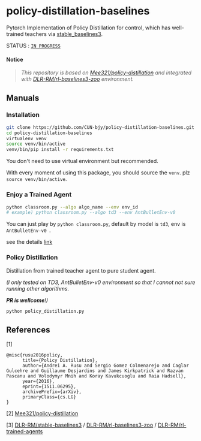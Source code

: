# policy-distillation-baselines

Pytorch Implementation of Policy Distillation for control, which has well-trained teachers via [stable_baselines3](https://github.com/DLR-RM/stable-baselines3).



STATUS : [`IN PROGRESS`](https://github.com/CUN-bjy/policy-distillation-baselines/projects)



#### Notice

> *This repository is based on [Mee321/policy-distillation](https://github.com/Mee321/policy-distillation) and integrated with [DLR-RM/rl-baselines3-zoo](https://github.com/DLR-RM/rl-baselines3-zoo) environment.*



## Manuals

### Installation

```bash
git clone https://github.com/CUN-bjy/policy-distillation-baselines.git
cd policy-distillation-baselines
virtualenv venv
source venv/bin/active
venv/bin/pip install -r requirements.txt
```

You don't need to use virtual environment but recommended.

With every moment of using this package, you should source the `venv`. plz  `source venv/bin/active`.



### Enjoy a Trained Agent

```bash
python classroom.py --algo algo_name --env env_id
# example) python classroom.py --algo td3 --env AntBulletEnv-v0
```

You can just play by `python classroom.py`, default by model is `td3`, env is `AntBulletEnv-v0 `.

see the details [link](https://github.com/DLR-RM/rl-baselines3-zoo#enjoy-a-trained-agent)



### Policy Distillation

Distillation from trained teacher agent to pure student agent.

*(I only tested on TD3, AntBulletEnv-v0 environment  so that I cannot not sure running other algorithms.* 

***PR is wellcome**!)*

```bash
python policy_distillation.py
```





## References

[1] 

```
@misc{rusu2016policy,
      title={Policy Distillation}, 
      author={Andrei A. Rusu and Sergio Gomez Colmenarejo and Caglar Gulcehre and Guillaume Desjardins and James Kirkpatrick and Razvan Pascanu and Volodymyr Mnih and Koray Kavukcuoglu and Raia Hadsell},
      year={2016},
      eprint={1511.06295},
      archivePrefix={arXiv},
      primaryClass={cs.LG}
}
```

[2] [Mee321/policy-distillation](https://github.com/Mee321/policy-distillation)

[3] [DLR-RM/stable-baselines3](https://github.com/DLR-RM/stable-baselines3) / [DLR-RM/rl-baselines3-zoo](https://github.com/DLR-RM/rl-baselines3-zoo) / [DLR-RM/rl-trained-agents](https://github.com/DLR-RM/rl-trained-agents)
